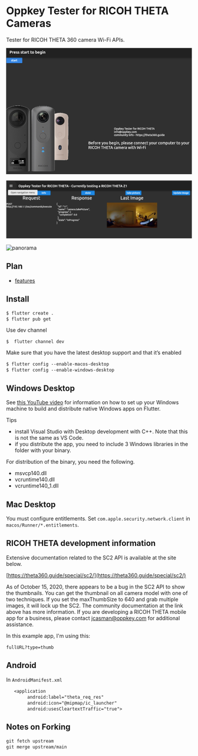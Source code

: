 # Oppkey Tester for RICOH THETA Cameras

Tester for RICOH THETA 360 camera Wi-Fi APIs.

![home](doc/image/home.png)

![status](doc/image/status.png)

![panorama](doc/image/panorama.gif)

## Plan

* [features](doc/plan/features.md)

## Install

```
$ flutter create .
$ flutter pub get
```
Use dev channel
```
$  flutter channel dev
```

Make sure that you have the latest desktop support and that it’s enabled
```
$ flutter config --enable-macos-desktop
$ flutter config --enable-windows-desktop
```

## Windows Desktop

See [this YouTube video](https://youtu.be/YhF3k68qpOU) for 
information on how to set up your 
Windows machine to build and distribute native Windows apps 
on Flutter. 

Tips

* install Visual Studio with Desktop development with C++.  Note that this is not the same as VS Code.
* if you distribute the app, you need to include 3 Windows libraries in the folder with your binary. 

For distribution of the binary, you need the following.

* msvcp140.dll
* vcruntime140.dll
* vcruntime140_1.dll



## Mac Desktop

You must configure entitlements.  Set `com.apple.security.network.client` in
`macos/Runner/*.entitlements`.

## RICOH THETA development information

Extensive documentation related to the SC2 API is available at the site below.

[https://theta360.guide/special/sc2/](https://theta360.guide/special/sc2/)

As of October 15, 2020, there appears to be a bug in the SC2 API to show the thumbnails.  You can get the thumbnail on all camera model with one of two techniques. If you set the maxThumbSize to 640 and grab multiple images,
it will lock up the SC2.  The community documentation 
at the link above has more information.  If you are developing
a RICOH THETA mobile app for a business, please contact jcasman@oppkey.com
for additional assistance. 

In this example app, I'm using this:

``` 
fullURL?type=thumb
```

## Android

In `AndroidManifest.xml`

```
   <application
        android:label="theta_req_res"
        android:icon="@mipmap/ic_launcher"
        android:usesCleartextTraffic="true">
```

## Notes on Forking
```
git fetch upstream
git merge upstream/main
```